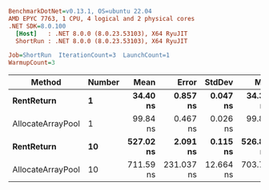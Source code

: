 ``` ini

BenchmarkDotNet=v0.13.1, OS=ubuntu 22.04
AMD EPYC 7763, 1 CPU, 4 logical and 2 physical cores
.NET SDK=8.0.100
  [Host]   : .NET 8.0.0 (8.0.23.53103), X64 RyuJIT
  ShortRun : .NET 8.0.0 (8.0.23.53103), X64 RyuJIT

Job=ShortRun  IterationCount=3  LaunchCount=1  
WarmupCount=3  

```
|            Method | Number |      Mean |      Error |    StdDev |       Min |       Max | Allocated |
|------------------ |------- |----------:|-----------:|----------:|----------:|----------:|----------:|
|        **RentReturn** |      **1** |  **34.40 ns** |   **0.857 ns** |  **0.047 ns** |  **34.35 ns** |  **34.44 ns** |         **-** |
| AllocateArrayPool |      1 |  99.84 ns |   0.467 ns |  0.026 ns |  99.81 ns |  99.86 ns |         - |
|        **RentReturn** |     **10** | **527.02 ns** |   **2.091 ns** |  **0.115 ns** | **526.89 ns** | **527.11 ns** |         **-** |
| AllocateArrayPool |     10 | 711.59 ns | 231.037 ns | 12.664 ns | 703.70 ns | 726.19 ns |         - |
